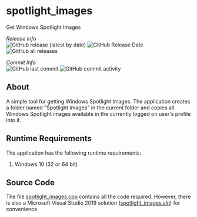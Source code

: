 # spotlight_images
Get Windows Spotlight Images

<p>
  <em>Release Info</em>
  <br>
  <img alt="GitHub release (latest by date)" src="https://img.shields.io/github/v/release/alecmus/spotlight_images">
  <img alt="GitHub Release Date" src="https://img.shields.io/github/release-date/alecmus/spotlight_images">
  <img alt="GitHub all releases" src="https://img.shields.io/github/downloads/alecmus/spotlight_images/total">
</p>

<p>
  <em>Commit Info</em>
  <br>
  <img alt="GitHub last commit" src="https://img.shields.io/github/last-commit/alecmus/spotlight_images">
  <img alt="GitHub commit activity" src="https://img.shields.io/github/commit-activity/y/alecmus/spotlight_images">
</p>

## About
A simple tool for getting Windows Spotlight Images. The application creates a folder named "Spotlight Images" in the current folder and copies all Windows Spotlight images available in the currently logged on user's profile into it.

## Runtime Requirements
The application has the following runtime requirements:

1. Windows 10 (32 or 64 bit)

## Source Code
The file [spotlight_images.cpp](https://github.com/alecmus/spotlight_images/blob/master/spotlight_images.cpp) contains all the code required. However, there is also a Microsoft Visual Studio 2019 solution ([spotlight_images.sln](https://github.com/alecmus/spotlight_images/blob/master/spotlight_images.sln)) for convenience.
